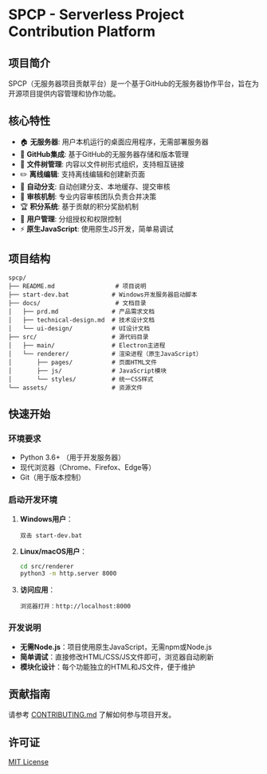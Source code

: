 # SPCP - Serverless Project Contribution Platform

## 项目简介

SPCP（无服务器项目贡献平台）是一个基于GitHub的无服务器协作平台，旨在为开源项目提供内容管理和协作功能。

## 核心特性

- 🏠 **无服务器**: 用户本机运行的桌面应用程序，无需部署服务器
- 🔄 **GitHub集成**: 基于GitHub的无服务器存储和版本管理
- 📁 **文件树管理**: 内容以文件树形式组织，支持相互链接
- ✏️ **离线编辑**: 支持离线编辑和创建新页面
- 🌿 **自动分支**: 自动创建分支、本地缓存、提交审核
- 👥 **审核机制**: 专业内容审核团队负责合并决策
- 🏆 **积分系统**: 基于贡献的积分奖励机制
- 👤 **用户管理**: 分组授权和权限控制
- ⚡ **原生JavaScript**: 使用原生JS开发，简单易调试

## 项目结构

```
spcp/
├── README.md                 # 项目说明
├── start-dev.bat            # Windows开发服务器启动脚本
├── docs/                     # 文档目录
│   ├── prd.md               # 产品需求文档
│   ├── technical-design.md  # 技术设计文档
│   └── ui-design/           # UI设计文档
├── src/                     # 源代码目录
│   ├── main/                # Electron主进程
│   └── renderer/            # 渲染进程（原生JavaScript）
│       ├── pages/           # 页面HTML文件
│       ├── js/              # JavaScript模块
│       └── styles/          # 统一CSS样式
└── assets/                  # 资源文件
```

## 快速开始

### 环境要求
- Python 3.6+ （用于开发服务器）
- 现代浏览器（Chrome、Firefox、Edge等）
- Git（用于版本控制）

### 启动开发环境

1. **Windows用户**：
   ```
   双击 start-dev.bat
   ```

2. **Linux/macOS用户**：
   ```bash
   cd src/renderer
   python3 -m http.server 8000
   ```

3. **访问应用**：
   ```
   浏览器打开：http://localhost:8000
   ```

### 开发说明

- **无需Node.js**：项目使用原生JavaScript，无需npm或Node.js
- **简单调试**：直接修改HTML/CSS/JS文件即可，浏览器自动刷新
- **模块化设计**：每个功能独立的HTML和JS文件，便于维护

## 贡献指南

请参考 [CONTRIBUTING.md](CONTRIBUTING.md) 了解如何参与项目开发。

## 许可证

[MIT License](LICENSE)
